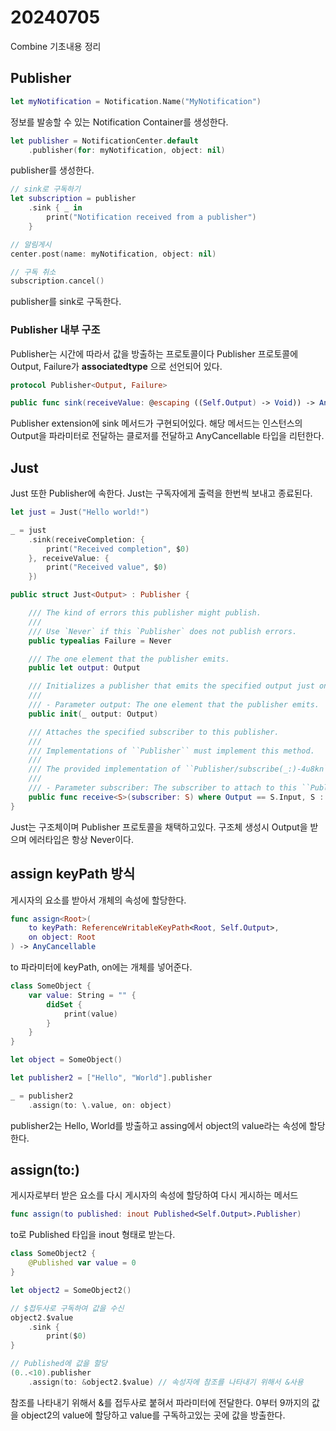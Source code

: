 # 20240705

Combine 기초내용 정리

## Publisher

```swift
let myNotification = Notification.Name("MyNotification")
```

정보를 발송할 수 있는 Notification Container를 생성한다.

```swift
let publisher = NotificationCenter.default
    .publisher(for: myNotification, object: nil)
```

publisher를 생성한다. 

```swift
// sink로 구독하기
let subscription = publisher
    .sink { _ in
        print("Notification received from a publisher")
    }

// 알림게시
center.post(name: myNotification, object: nil)

// 구독 취소
subscription.cancel()
```

publisher를 sink로 구독한다.

### Publisher 내부 구조

Publisher는 시간에 따라서 값을 방출하는 프로토콜이다 Publisher 프로토콜에 Output, Failure가 **associatedtype** 으로 선언되어 있다.

```swift
protocol Publisher<Output, Failure>
```

```swift
public func sink(receiveValue: @escaping ((Self.Output) -> Void)) -> AnyCancellable
```

Publisher extension에 sink 메서드가 구현되어있다. 해당 메서드는 인스턴스의 Output을 파라미터로 전달하는 클로저를 전달하고 AnyCancellable 타입을 리턴한다.

## Just

Just 또한 Publisher에 속한다. Just는 구독자에게 출력을 한번씩 보내고 종료된다.

```swift
let just = Just("Hello world!")

_ = just
    .sink(receiveCompletion: {
        print("Received completion", $0)
    }, receiveValue: {
        print("Received value", $0)
    })
```

```swift
public struct Just<Output> : Publisher {

    /// The kind of errors this publisher might publish.
    ///
    /// Use `Never` if this `Publisher` does not publish errors.
    public typealias Failure = Never

    /// The one element that the publisher emits.
    public let output: Output

    /// Initializes a publisher that emits the specified output just once.
    ///
    /// - Parameter output: The one element that the publisher emits.
    public init(_ output: Output)

    /// Attaches the specified subscriber to this publisher.
    ///
    /// Implementations of ``Publisher`` must implement this method.
    ///
    /// The provided implementation of ``Publisher/subscribe(_:)-4u8kn``calls this method.
    ///
    /// - Parameter subscriber: The subscriber to attach to this ``Publisher``, after which it can receive values.
    public func receive<S>(subscriber: S) where Output == S.Input, S : Subscriber, S.Failure == Never
}
```

Just는 구조체이며 Publisher 프로토콜을 채택하고있다. 구조체 생성시 Output을 받으며 에러타입은 항상 Never이다.

## assign keyPath 방식

게시자의 요소를 받아서 개체의 속성에 할당한다.

```swift
func assign<Root>(
    to keyPath: ReferenceWritableKeyPath<Root, Self.Output>,
    on object: Root
) -> AnyCancellable
```

to 파라미터에 keyPath, on에는 개체를 넣어준다.

```swift
class SomeObject {
    var value: String = "" {
        didSet {
            print(value)
        }
    }
}

let object = SomeObject()

let publisher2 = ["Hello", "World"].publisher

_ = publisher2
    .assign(to: \.value, on: object)
```

publisher2는 Hello, World를 방출하고 assing에서 object의 value라는 속성에 할당한다.

## **assign(to:)**

게시자로부터 받은 요소를 다시 게시자의 속성에 할당하여 다시 게시하는 메서드

```swift
func assign(to published: inout Published<Self.Output>.Publisher)
```

to로 Published 타입을 inout 형태로 받는다.

```swift
class SomeObject2 {
    @Published var value = 0
}

let object2 = SomeObject2()

// $접두사로 구독하여 값을 수신
object2.$value
    .sink {
        print($0)
}

// Published에 값을 할당
(0..<10).publisher
    .assign(to: &object2.$value) // 속성자에 참조를 나타내기 위해서 &사용
```

참조를 나타내기 위해서 &를 접두사로 붙혀서 파라미터에 전달한다. 0부터 9까지의 값을 object2의 value에 할당하고 value를 구독하고있는 곳에 값을 방출한다.